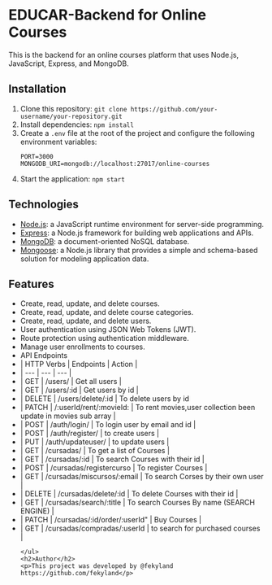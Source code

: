 <!DOCTYPE html>
<html>
  <head>
    <title>Backend for Online Courses</title>
    <meta charset="UTF-8">
    <meta name="viewport" content="width=device-width, initial-scale=1.0">
  </head>
  <body>
    <h1>EDUCAR-Backend for Online Courses</h1>
    <p>This is the backend for an online courses platform that uses Node.js, JavaScript, Express, and MongoDB.</p>
    <h2>Installation</h2>
    <ol>
      <li>Clone this repository: <code>git clone https://github.com/your-username/your-repository.git</code></li>
      <li>Install dependencies: <code>npm install</code></li>
      <li>Create a <code>.env</code> file at the root of the project and configure the following environment variables:</li>
      <pre><code>PORT=3000
MONGODB_URI=mongodb://localhost:27017/online-courses</code></pre>
      <li>Start the application: <code>npm start</code></li>
    </ol>
    <h2>Technologies</h2>
    <ul>
      <li><a href="https://nodejs.org/">Node.js</a>: a JavaScript runtime environment for server-side programming.</li>
      <li><a href="https://expressjs.com/">Express</a>: a Node.js framework for building web applications and APIs.</li>
      <li><a href="https://www.mongodb.com/">MongoDB</a>: a document-oriented NoSQL database.</li>
      <li><a href="https://mongoosejs.com/">Mongoose</a>: a Node.js library that provides a simple and schema-based solution for modeling application data.</li>
    </ul>
    <h2>Features</h2>
    <ul>
      <li>Create, read, update, and delete courses.</li>
      <li>Create, read, update, and delete course categories.</li>
      <li>Create, read, update, and delete users.</li>
      <li>User authentication using JSON Web Tokens (JWT).</li>
      <li>Route protection using authentication middleware.</li>
      <li>Manage user enrollments to courses.</li>
     <li> API Endpoints</li>
<li>| HTTP Verbs | Endpoints                      | Action                          | </li>
<li>|    ---     |        ---                     |           ---                   | </li>
<li>|    GET     | /users/                        | Get all users |                   </li>
<li>|    GET     | /users/:id                     | Get users by id |                 </li>
<li>|   DELETE   | /users/delete/:id              | To delete users by id             </li>
<li>|   PATCH    | /:userId/rent/:movieId:        | To rent movies,user collection been update in movies sub array |</li>
<li>|   POST     | /auth/login/                     | To login user by email and id   |</li>
<li>|   POST     | /auth/register/                  | to create users                 |</li>
<li>|   PUT      | /auth/updateuser/                | to update users                 |</li>
<li>|    GET     | /cursadas/                       | To get a list of Courses         | </li>
<li>|    GET     | /cursadas/:id                    | To search Courses with their id  | </li>
<li>|    POST    | /cursadas/registercurso          | To register Courses               | </li>
<li>|    GET     | /cursadas/miscursos/:email       | To search Corses by their own user | </li>
<li>|    DELETE  | /cursadas/delete/:id             | To delete Courses with their id  | </li>
<li>|    GET     | /cursadas/search/:title          | To search Courses By name (SEARCH ENGINE) | </li>
<li>|   PATCH    | /cursadas/:id/order/:userId"     | Buy Courses                      | </li>
<li>|    GET     | /cursadas/compradas/:userId      | to search for purchased courses | </li>




    </ul>
    <h2>Author</h2>
    <p>This project was developed by @fekyland  https://github.com/fekyland</p>
  </body>
</html>

